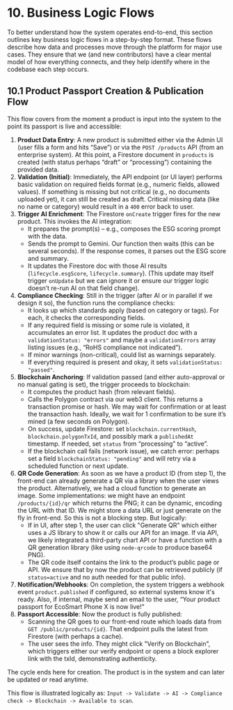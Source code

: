 # 10. Business Logic Flows

To better understand how the system operates end-to-end, this section outlines key business logic flows in a step-by-step format. These flows describe how data and processes move through the platform for major use cases. They ensure that we (and new contributors) have a clear mental model of how everything connects, and they help identify where in the codebase each step occurs.

## 10.1 Product Passport Creation & Publication Flow

This flow covers from the moment a product is input into the system to the point its passport is live and accessible:

1.  **Product Data Entry**: A new product is submitted either via the Admin UI (user fills a form and hits “Save”) or via the `POST /products` API (from an enterprise system). At this point, a Firestore document in `products` is created (with status perhaps “draft” or “processing”) containing the provided data.
2.  **Validation (Initial)**: Immediately, the API endpoint (or UI layer) performs basic validation on required fields format (e.g., numeric fields, allowed values). If something is missing but not critical (e.g., no documents uploaded yet), it can still be created as draft. Critical missing data (like no name or category) would result in a `400` error back to user.
3.  **Trigger AI Enrichment**: The Firestore `onCreate` trigger fires for the new product. This invokes the AI integration:
    *   It prepares the prompt(s) – e.g., composes the ESG scoring prompt with the data.
    *   Sends the prompt to Gemini. Our function then waits (this can be several seconds). If the response comes, it parses out the ESG score and summary.
    *   It updates the Firestore doc with those AI results (`lifecycle.esgScore`, `lifecycle.summary`). (This update may itself trigger `onUpdate` but we can ignore it or ensure our trigger logic doesn’t re-run AI on that field change).
4.  **Compliance Checking**: Still in the trigger (after AI or in parallel if we design it so), the function runs the compliance checks:
    *   It looks up which standards apply (based on category or tags). For each, it checks the corresponding fields.
    *   If any required field is missing or some rule is violated, it accumulates an error list. It updates the product doc with a `validationStatus: "errors"` and maybe a `validationErrors` array listing issues (e.g., “RoHS compliance not indicated”).
    *   If minor warnings (non-critical), could list as warnings separately.
    *   If everything required is present and okay, it sets `validationStatus: "passed"`.
5.  **Blockchain Anchoring**: If validation passed (and either auto-approval or no manual gating is set), the trigger proceeds to blockchain:
    *   It computes the product hash (from relevant fields).
    *   Calls the Polygon contract via our web3 client. This returns a transaction promise or hash. We may wait for confirmation or at least the transaction hash. Ideally, we wait for 1 confirmation to be sure it’s mined (a few seconds on Polygon).
    *   On success, update Firestore: set `blockchain.currentHash`, `blockchain.polygonTxId`, and possibly mark a `publishedAt` timestamp. If needed, set `status` from “processing” to “active”.
    *   If the blockchain call fails (network issue), we catch error: perhaps set a field `blockchainStatus: "pending"` and will retry via a scheduled function or next update.
6.  **QR Code Generation**: As soon as we have a product ID (from step 1), the front-end can already generate a QR via a library when the user views the product. Alternatively, we had a cloud function to generate an image. Some implementations: we might have an endpoint `/products/{id}/qr` which returns the PNG; it can be dynamic, encoding the URL with that ID. We might store a data URL or just generate on the fly in front-end. So this is not a blocking step. But logically:
    *   If in UI, after step 1, the user can click "Generate QR" which either uses a JS library to show it or calls our API for an image. If via API, we likely integrated a third-party chart API or have a function with a QR generation library (like using `node-qrcode` to produce base64 PNG).
    *   The QR code itself contains the link to the product’s public page or API. We ensure that by now the product can be retrieved publicly (if `status=active` and no auth needed for that public info).
7.  **Notification/Webhooks**: On completion, the system triggers a webhook event `product.published` if configured, so external systems know it's ready. Also, if internal, maybe send an email to the user, “Your product passport for EcoSmart Phone X is now live!”
8.  **Passport Accessible**: Now the product is fully published:
    *   Scanning the QR goes to our front-end route which loads data from `GET /public/products/{id}`. That endpoint pulls the latest from Firestore (with perhaps a cache).
    *   The user sees the info. They might click "Verify on Blockchain", which triggers either our verify endpoint or opens a block explorer link with the txId, demonstrating authenticity.

The cycle ends here for creation. The product is in the system and can later be updated or read anytime.

This flow is illustrated logically as: `Input -> Validate -> AI -> Compliance check -> Blockchain -> Available to scan`.
